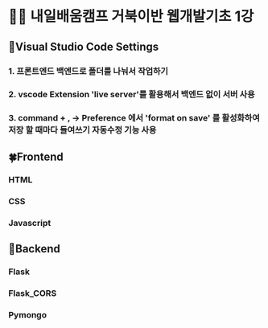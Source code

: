 # 🏃‍♂️ 내일배움캠프 거북이반 웹개발기초 1강


## 📌Visual Studio Code Settings
###   1. 프론트엔드 백엔드로 폴더를 나눠서 작업하기
###  2. vscode Extension 'live server'를 활용해서 백엔드 없이 서버 사용
###   3. command + , -> Preference 에서 'format on save' 를 활성화하여 저장 할 때마다 들여쓰기 자동수정 기능 사용

## 🍀Frontend
### HTML
### CSS
### Javascript

## 🌈Backend
### Flask
### Flask_CORS
### Pymongo
